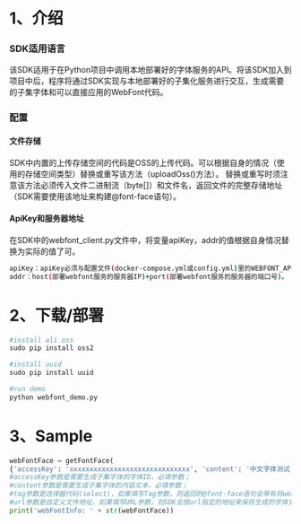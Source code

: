 # 1、介绍

### SDK适用语言
该SDK适用于在Python项目中调用本地部署好的字体服务的API。将该SDK加入到项目中后，程序将通过SDK实现与本地部署好的子集化服务进行交互，生成需要的子集字体和可以直接应用的WebFont代码。

### 配置
#### 文件存储
SDK中内置的上传存储空间的代码是OSS的上传代码。可以根据自身的情况（使用的存储空间类型）替换或重写该方法（uploadOss()方法）。
替换或重写时须注意该方法必须传入文件二进制流（byte[]）和文件名，返回文件的完整存储地址（SDK需要使用该地址来构建@font-face语句）。

#### ApiKey和服务器地址
在SDK中的webfont_client.py文件中，将变量apiKey，addr的值根据自身情况替换为实际的值了可。
``` sh
apiKey：apiKey必须与配置文件(docker-compose.yml或config.yml)里的WEBFONT_APIKEY相匹配，两者必须一致才能调用成功。
addr：host(部署webfont服务的服务器IP)+port(部署webfont服务的服务器的端口号)。
```



# 2、下载/部署

``` python
#install ali oss
sudo pip install oss2

#install uuid
sudo pip install uuid

#run demo
python webfont_demo.py
```
    


# 3、Sample

``` python
webFontFace = getFontFace(
{'accessKey': 'xxxxxxxxxxxxxxxxxxxxxxxxxxxxxx', 'content': '中文字体测试', 'tag': '#id1', 'url': ''})
#accessKey参数是需要生成子集字体的字体ID，必填参数；    
#content参数是需要生成子集字体的内容文本，必填参数；    
#tag参数是选择器代码(select)，如果填写Tag参数，则返回的@font-face语句会带有将webfont应用到选择器中的代码，选填参数；    
#url参数是自定义文件地址，如果填写URL参数，则SDK会按url指定的地址来保存生成的字体文件(url参数在不同请求中必须唯一，不唯一则会导致生成的文件相互覆盖)，如果不填写，则系统会在指定文件夹下自动创建，选填参数。
print('webFontInfo: ' + str(webFontFace))
```


